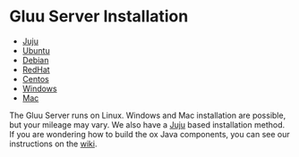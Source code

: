 # Gluu Server Installation

- [Juju](juju.md)
- [Ubuntu](ubuntu.md)
- [Debian](debian.md)
- [RedHat](redhat.md)
- [Centos](centos.md)
- [Windows](windows.md)
- [Mac](mac.md)

The Gluu Server runs on Linux. Windows and Mac installation are possible, but your mileage may vary.
We also have a [Juju](http://juju.ubuntu.com) based installation method. If you are wondering how
to build the ox Java components, you can see our instructions on the [wiki](http://www.gluu.co/buildox).